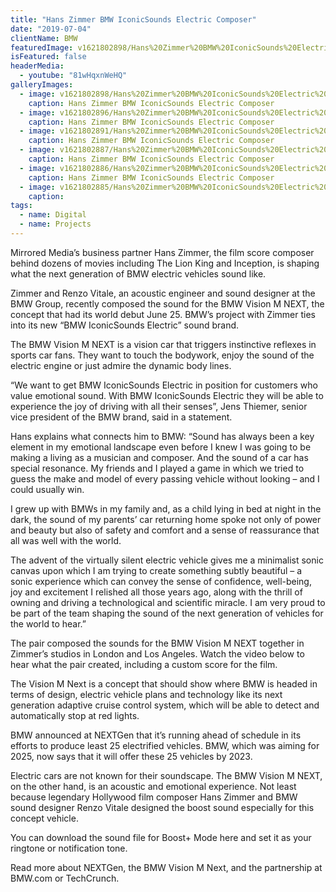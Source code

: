 ```yaml
---
title: "Hans Zimmer BMW IconicSounds Electric Composer"
date: "2019-07-04"
clientName: BMW
featuredImage: v1621802898/Hans%20Zimmer%20BMW%20IconicSounds%20Electric%20Composer/190302_HANS_BMW_Sound-8077_jd7ldk.jpg
isFeatured: false
headerMedia:
  - youtube: "81wHqxnWeHQ"
galleryImages:
  - image: v1621802898/Hans%20Zimmer%20BMW%20IconicSounds%20Electric%20Composer/190302_HANS_BMW_Sound-8077_jd7ldk.jpg
    caption: Hans Zimmer BMW IconicSounds Electric Composer
  - image: v1621802896/Hans%20Zimmer%20BMW%20IconicSounds%20Electric%20Composer/190302_HANS_BMW_Sound-8107_wt6961.jpg
    caption: Hans Zimmer BMW IconicSounds Electric Composer
  - image: v1621802891/Hans%20Zimmer%20BMW%20IconicSounds%20Electric%20Composer/190302_HANS_BMW_Sound-8056_yh9swy.jpg
    caption: Hans Zimmer BMW IconicSounds Electric Composer
  - image: v1621802887/Hans%20Zimmer%20BMW%20IconicSounds%20Electric%20Composer/Vision_M_Next_jqokim.png
    caption: Hans Zimmer BMW IconicSounds Electric Composer
  - image: v1621802886/Hans%20Zimmer%20BMW%20IconicSounds%20Electric%20Composer/Vision_M_Next_2_aanbya.png
    caption: Hans Zimmer BMW IconicSounds Electric Composer
  - image: v1621802885/Hans%20Zimmer%20BMW%20IconicSounds%20Electric%20Composer/vision_m_next_j6o4sw.jpg
    caption: 
tags:
  - name: Digital
  - name: Projects
---
```


Mirrored Media’s business partner Hans Zimmer, the film score composer behind dozens of movies including The Lion King and Inception, is shaping what the next generation of BMW electric vehicles sound like.

Zimmer and Renzo Vitale, an acoustic engineer and sound designer at the BMW Group, recently composed the sound for the BMW Vision M NEXT, the concept that had its world debut June 25. BMW’s project with Zimmer ties into its new “BMW IconicSounds Electric” sound brand.

The BMW Vision M NEXT is a vision car that triggers instinctive reflexes in sports car fans. They want to touch the bodywork, enjoy the sound of the electric engine or just admire the dynamic body lines. 

“We want to get BMW IconicSounds Electric in position for customers who value emotional sound. With BMW IconicSounds Electric they will be able to experience the joy of driving with all their senses”, Jens Thiemer, senior vice president of the BMW brand, said in a statement.

Hans explains what connects him to BMW:  “Sound has always been a key element in my emotional landscape even before I knew I was going to be making a living as a musician and composer. And the sound of a car has special resonance. My friends and I played a game in which we tried to guess the make and model of every passing vehicle without looking – and I could usually win.

I grew up with BMWs in my family and, as a child lying in bed at night in the dark, the sound of my parents’ car returning home spoke not only of power and beauty but also of safety and comfort and a sense of reassurance that all was well with the world.

The advent of the virtually silent electric vehicle gives me a minimalist sonic canvas upon which I am trying to create something subtly beautiful – a sonic experience which can convey the sense of confidence, well-being, joy and excitement I relished all those years ago, along with the thrill of owning and driving a technological and scientific miracle. I am very proud to be part of the team shaping the sound of the next generation of vehicles for the world to hear.”

The pair composed the sounds for the BMW Vision M NEXT together in Zimmer’s studios in London and Los Angeles. Watch the video below to hear what the pair created, including a custom score for the film. 

The Vision M Next is a concept that should show where BMW is headed in terms of design, electric vehicle plans and technology like its next generation adaptive cruise control system, which will be able to detect and automatically stop at red lights.

BMW announced at NEXTGen that it’s running ahead of schedule in its efforts to produce least 25 electrified vehicles. BMW, which was aiming for 2025, now says that it will offer these 25 vehicles by 2023.

Electric cars are not known for their soundscape. The BMW Vision M NEXT, on the other hand, is an acoustic and emotional experience. Not least because legendary Hollywood film composer Hans Zimmer and BMW sound designer Renzo Vitale designed the boost sound especially for this concept vehicle. 

You can download the sound file for Boost+ Mode here and set it as your ringtone or notification tone.

Read more about NEXTGen, the BMW Vision M Next, and the partnership at BMW.com or TechCrunch.
